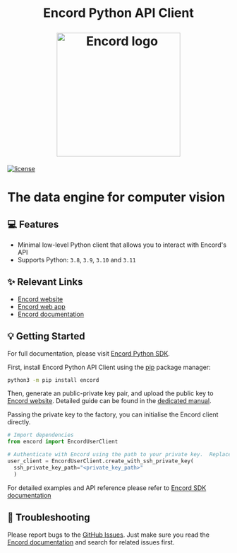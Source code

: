 <h1 align="center">
  <p align="center">Encord Python API Client</p>
  <a href="https://encord.com">
    <img src="https://storage.googleapis.com/docs-media.encord.com/encord.png" width="280" alt="Encord logo"/>
  </a>
</h1>

[![license](https://img.shields.io/badge/License-Apache%202.0-blue.svg)](https://opensource.org/licenses/Apache-2.0)

# The data engine for computer vision

## 💻 Features

- Minimal low-level Python client that allows you to interact with Encord's API
- Supports Python: `3.8`, `3.9`, `3.10` and `3.11`

## ✨ Relevant Links

* [Encord website](https://encord.com)
* [Encord web app](https://app.encord.com)
* [Encord documentation](https://docs.encord.com)

## 💡 Getting Started

For full documentation, please visit [Encord Python SDK](https://docs.encord.com/reference/installation-sdk).

First, install Encord Python API Client using the [pip](https://pip.pypa.io/en/stable/installing) package manager:

```bash
python3 -m pip install encord
```

Then, generate an public-private key pair, and upload the public key to [Encord website](https://www.encord.com/).
Detailed guide can be found in the [dedicated manual](https://docs.encord.com/docs/annotate-public-keys).

Passing the private key to the factory, you can initialise the Encord client directly.

```python
# Import dependencies
from encord import EncordUserClient

# Authenticate with Encord using the path to your private key.  Replace <private_key_path> with the path to your private key.
user_client = EncordUserClient.create_with_ssh_private_key(
  ssh_private_key_path="<private_key_path>"
  )
```

For detailed examples and API reference please refer to [Encord SDK documentation](https://python.docs.encord.com/)

## 🐛 Troubleshooting

Please report bugs to the [GitHub Issues](https://github.com/encord-team/encord-client-python/issues).
Just make sure you read the [Encord documentation](https://docs.encord.com) and search for related issues first.
